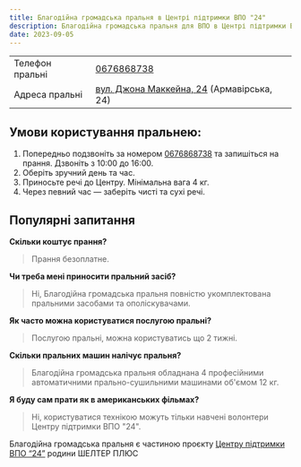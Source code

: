 ```yaml
---
title: Благодійна громадська пральня в Центрі підтримки ВПО "24"
description: Благодійна громадська пральня для ВПО в Центрі підтримки ВПО "24" Благодійного фонду "Шелтер Плюс" у Кривому Розі за адресою вулиця Маккейна, 24 
date: 2023-09-05
---
```


<div class="centers--block">

|   |   |
|---|---|
|Телефон пральні|<a href="tel:0676868738">0676868738</a>|
|Адреса пральні| [вул. Джона Маккейна, 24](https://goo.gl/maps/LjhkFUZHJuaAuEKt9) (Армавірська, 24)  |

</div>


## Умови користування пральнею: 
1. Попередньо подзвоніть за номером <a href="tel:0676868738">0676868738</a> та запишіться на прання. Дзвоніть з 10:00 до 16:00.
2. Оберіть зручний день та час.
3. Приносьте речі до Центру. Мінімальна вага 4 кг.
4. Через певний час — заберіть чисті та сухі речі.

## Популярні запитання
**Скільки коштує прання?**
>Прання безоплатне.

**Чи треба мені приносити пральний засіб?**
>Ні, Благодійна громадська пральня повністю укомплектована пральними засобами та ополіскувачами.

**Як часто можна користуватися послугою пральні?**
>Послугою пральні, можна користуватись що 2 тижні.

**Скільки пральних машин налічує пральня?** 
>Благодійна громадська пральня обладнана 4 професійними автоматичними прально-сушильними машинами об'ємом 12 кг.

**Я буду сам прати як в американських фільмах?** 
>Ні, користуватися технікою можуть тільки навчені волонтери Центру підтримки ВПО "24".

Благодійна громадська пральня є частиною проєкту [Центру підтримки ВПО “24”](https://vpo.wiki/center/vpo24/) родини ШЕЛТЕР ПЛЮС